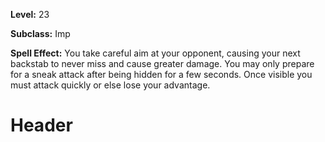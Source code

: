 <!-- TITLE: Skill: Sneak Attack -->
<!-- SUBTITLE:  -->

**Level:** 23

**Subclass:** Imp

**Spell Effect:** You take careful aim at your opponent, causing your next backstab to never miss and cause greater damage.  You may only prepare for a sneak attack after being hidden for a few seconds.  Once visible you must attack quickly or else lose your advantage.

# Header